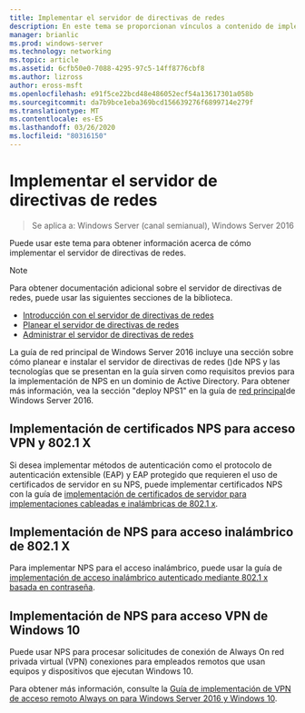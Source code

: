 ```yaml
---
title: Implementar el servidor de directivas de redes
description: En este tema se proporcionan vínculos a contenido de implementación del servidor de directivas de redes para Windows Server 2016 e incluye vínculos a instrucciones adicionales sobre NPS.
manager: brianlic
ms.prod: windows-server
ms.technology: networking
ms.topic: article
ms.assetid: 6cfb50e0-7088-4295-97c5-14ff8776cbf8
ms.author: lizross
author: eross-msft
ms.openlocfilehash: e91f5ce22bcd48e486052ecf54a13617301a058b
ms.sourcegitcommit: da7b9bce1eba369bcd156639276f6899714e279f
ms.translationtype: MT
ms.contentlocale: es-ES
ms.lasthandoff: 03/26/2020
ms.locfileid: "80316150"
---
```

# <a name="deploy-network-policy-server"></a>Implementar el servidor de directivas de redes

>Se aplica a: Windows Server (canal semianual), Windows Server 2016

Puede usar este tema para obtener información acerca de cómo implementar el servidor de directivas de redes.

>[!NOTE]
>Para obtener documentación adicional sobre el servidor de directivas de redes, puede usar las siguientes secciones de la biblioteca.  
>- [Introducción con el servidor de directivas de redes](nps-getstart-top.md)
>- [Planear el servidor de directivas de redes](nps-plan-top.md)
>- [Administrar el servidor de directivas de redes](nps-manage-top.md)

La guía de red principal de Windows Server 2016 incluye una sección sobre cómo planear e instalar el servidor de directivas de redes \(\)de NPS y las tecnologías que se presentan en la guía sirven como requisitos previos para la implementación de NPS en un dominio de Active Directory. Para obtener más información, vea la sección "deploy NPS1" en la guía de [red principal](https://technet.microsoft.com/windows-server-docs/networking/core-network-guide/core-network-guide#BKMK_deployNPS1)de Windows Server 2016.

## <a name="deploy-nps-certificates-for-vpn-and-8021x-access"></a>Implementación de certificados NPS para acceso VPN y 802.1 X

Si desea implementar métodos de autenticación como el protocolo de autenticación extensible \(EAP\) y EAP protegido que requieren el uso de certificados de servidor en su NPS, puede implementar certificados NPS con la guía de [implementación de certificados de servidor para implementaciones cableadas e inalámbricas de 802.1 x](https://technet.microsoft.com/windows-server-docs/networking/core-network-guide/cncg/server-certs/deploy-server-certificates-for-802.1x-wired-and-wireless-deployments).

## <a name="deploy-nps-for-8021x-wireless-access"></a>Implementación de NPS para acceso inalámbrico de 802.1 X

Para implementar NPS para el acceso inalámbrico, puede usar la guía de [implementación de acceso inalámbrico autenticado mediante 802.1 x basada en contraseña](https://technet.microsoft.com/windows-server-docs/networking/core-network-guide/cncg/wireless/a-deploy-8021x-wireless-access).

## <a name="deploy-nps-for-windows-10-vpn-access"></a>Implementación de NPS para acceso VPN de Windows 10

Puede usar NPS para procesar solicitudes de conexión de Always On red privada virtual \(VPN\) conexiones para empleados remotos que usan equipos y dispositivos que ejecutan Windows 10.

Para obtener más información, consulte la [Guía de implementación de VPN de acceso remoto Always on para Windows Server 2016 y Windows 10](https://docs.microsoft.com/windows-server/remote/remote-access/vpn/always-on-vpn/deploy/always-on-vpn-deploy).


